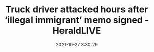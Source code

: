 ---
"title": "Truck driver attacked hours after ‘illegal immigrant’ memo signed - HeraldLIVE"
"date": "2021-10-27 3:30:29"
"feed_name": "GOOGLENEWSINDUSTRIAL"
"feed_website": "https://news.google.com/search?q=industrial%2Bincident&hl=en-US&gl=US&ceid=US:en"
"feed_rss": "https://news.google.com/rss/search?q=industrial%2Bincident&hl=en-US&gl=US&ceid=US:en"
"link": "https://www.heraldlive.co.za/news/2021-10-27-truck-driver-attacked-hours-after-illegal-immigrant-memo-signed/"
"source": "{'href': 'https://www.heraldlive.co.za', 'title': 'HeraldLIVE'}"
"file": "_posts/2021-1-1-d18da92a7defe9fd5ee16fbb1054afdec3ea8f1f.md"
"accident": "0"
"drilling": "0"
"dead": "0"
"injured": "0"
"arrested": "0"
"place": "unknown place"
"where": "unknown site"
"causes": "unknown"
"place_uri": "unknown place"
---